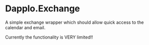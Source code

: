 # Dapplo.Exchange
A simple exchange wrapper which should allow quick access to the calendar and email.

Currently the functionality is VERY limited!!
